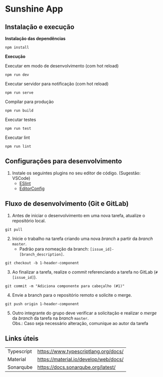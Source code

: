 # Sunshine App

## Instalação e execução

**Instalação das dependências**
```
npm install
```
**Execução**

Executar em modo de desenvolvimento (com hot reload)
```
npm run dev
```

Executar servidor para notificação (com hot reload)
```
npm run serve
```

Compilar para produção
```
npm run build
```

Executar testes
```
npm run test
```

Executar lint
```
npm run lint
```
## Configurações para desenvolvimento

1. Instale os seguintes plugins no seu editor de código. (Sugestão: VSCode)
    * [ESlint](https://eslint.org/)
    * [EditorConfig](https://editorconfig.org/)

## Fluxo de desenvolvimento (Git e GitLab)

1. Antes de iniciar o desenvolvimento em uma nova tarefa, atualize o repositório local.
  ```
  git pull
  ```

2. Inicie o trabalho na tarefa criando uma nova _branch_ a partir da _branch_ `master`.
    * Padrão para nomeação da branch: `[issue_id]-[branch_description]`.
  ```
  git checkout -b 1-header-component
  ```

3. Ao finalizar a tarefa, realize o _commit_ referenciando a tarefa no GitLab (`#[issue_id]`).
  ```
  git commit -m "Adiciona componente para cabeçalho (#1)"
  ```

4. Envie a branch para o repositório remoto e solicite o merge.
  ```
  git push origin 1-header-component
  ```
5. Outro integrante do grupo deve verificar a solicitação e realizar o _merge_ da _branch_ da tarefa na _branch_ `master`.<br>
Obs.: Caso seja necessário alteração, comunique ao autor da tarefa

## Links úteis
| | |
|---|---|
| Typescript | https://www.typescriptlang.org/docs/ |
| Material | https://material.io/develop/web/docs/ |
| Sonarqube | https://docs.sonarqube.org/latest/ |
